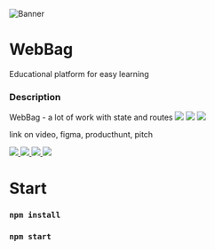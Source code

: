 ![Banner](https://cdn.discordapp.com/attachments/736633764930912257/989998793867005982/WEBBAG.png)

# WebBag
Educational platform for easy learning

### Description 
WebBag -  a lot of work with state and routes
<img src="https://img.shields.io/badge/react-%2320232a.svg?style=for-the-badge&logo=react&logoColor=%2361DAFB"> 
<img src="https://img.shields.io/badge/React_Router-CA4245?style=for-the-badge&logo=react-router&logoColor=white"> 
<img src="https://img.shields.io/badge/SASS-hotpink.svg?style=for-the-badge&logo=SASS&logoColor=white"> 

link on video, figma, producthunt, pitch

<a target="_blank" href="https://youtu.be/8iubsM9h4cU">
    <img src="https://shields.io/badge/-YouTube-red"/>
</a>

<a target="_blank" href="https://www.figma.com/file/c1ktmShj9JDdhyFqnoYbX4/WebBag2.0?node-id=0%3A1">
    <img src="https://shields.io/badge/-Figma-blue"/>
</a>

<a target="_blank" href="https://www.producthunt.com/products/webbag#webbag">
    <img src="https://shields.io/badge/-Producthunt-orange"/>
</a>

<a target="_blank" href="https://pitch.com/public/b59aac33-dca2-4440-bf39-9d0c80eccc0f">
    <img src="https://shields.io/badge/-Pitch-blue"/>
</a>


# Start 

### `npm install`
### `npm start`
